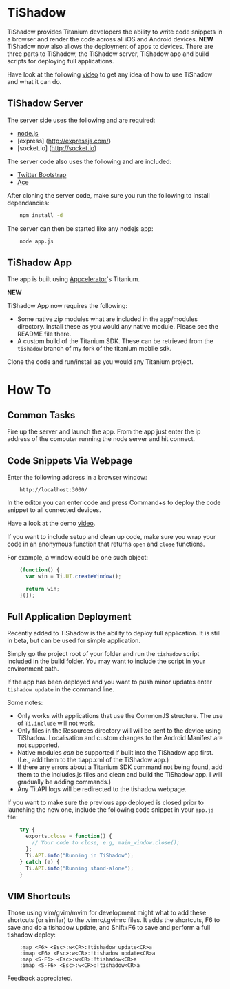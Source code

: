 TiShadow
========

TiShadow provides Titanium developers the ability to write code snippets in a browser
and render the code across all iOS and Android devices. **NEW** TiShadow now
also allows the deployment of apps to devices. There are three
parts to TiShadow, the TiShadow server, TiShadow app and build scripts
for deploying full applications.

Have look at the following [video](http://www.youtube.com/watch?v=xUggUXQArUM) to get any idea of how to use TiShadow and what it can do.


TiShadow Server
---------------
The server side uses the following and are required:

 * [node.js](http://nodejs.org/)
 * [express] (http://expressjs.com/)
 * [socket.io] (http://socket.io)

The server code also uses the following and are included:

 * [Twitter Bootstrap](http://twitter.github.com/bootstrap/)
 * [Ace](https://github.com/ajaxorg/ace)

After cloning the server code, make sure you run the following to
install dependancies:

```bash
    npm install -d
```

The server can then be started like any nodejs app:

```bash
    node app.js
```


TiShadow App
------------
The app is built using [Appcelerator](http://www.appcelerator.com/)'s
Titanium.

**NEW**

TiShadow App now requires the following:

 * Some native zip modules what are included in the app/modules
   directory. Install these as you would any native module. Please see
    the README file there. 
 * A custom build of the Titanium SDK. These can be retrieved from the
   `tishadow` branch of my fork of the titanium mobile sdk.

Clone the code and run/install as you would any Titanium project.


How To
======

Common Tasks
------------

Fire up the server and launch the app.
From the app just enter the ip address of the computer running the node
server and hit connect.


Code Snippets Via Webpage
-------------------------
Enter the following address in a browser window:

```
    http://localhost:3000/
```

In the editor you can enter code and press Command+s to deploy the code
snippet to all connected devices.

Have a look at the demo [video](http://www.youtube.com/watch?v=xUggUXQArUM).

If you want to include setup and clean up code, make sure you wrap your
code in an anonymous function that returns `open` and `close`
functions.

For example, a window could be one such object:

```javascript
    (function() {
      var win = Ti.UI.createWindow();

      return win;
    }());
```

Full Application Deployment
---------------------------

Recently added to TiShadow is the ability to deploy full application. It
is still in beta, but can be used for simple application.

Simply go the project root of your folder and run the `tishadow` script
included in the build folder. You may want to include the script in your
environment path.

If the app has been deployed and you want to push minor updates enter
`tishadow update` in the command line.

Some notes:

 * Only works with applications that use the CommonJS structure. The use
   of `Ti.include` will not work.
 * Only files in the Resources directory will will be sent to the device
   using TiShadow. Localisation
   and custom changes to the Android Manifest are not supported.
 * Native modules _can_ be supported if built into the TiShadow app
   first. (I.e., add them to the tiapp.xml of the TiShadow app.)
 * If there any errors about a Titanium SDK command not being found, add
   them to the Includes.js files and clean and build the TiShadow app. I
   will gradually be adding commands.)
 * Any Ti.API logs will be redirected to the tishadow webpage.

If you want to make sure the previous app deployed is closed prior to
launching the new one, include the following code snippet in your
`app.js` file:

```javascript
    try {
      exports.close = function() {
        // Your code to close, e.g, main_window.close();
      };
      Ti.API.info("Running in TiShadow");
    } catch (e) {
      Ti.API.info("Running stand-alone");
    }
```

VIM Shortcuts
-------------
Those using vim/gvim/mvim for development might what to add these
shortcuts (or similar) to the .vimrc/.gvimrc files. It adds the shortcuts, F6
to save and do a tishadow update, and Shift+F6 to save and perform a full
tishadow deploy:

```
    :map <F6> <Esc>:w<CR>:!tishadow update<CR>a
    :imap <F6> <Esc>:w<CR>:!tishadow update<CR>a
    :map <S-F6> <Esc>:w<CR>:!tishadow<CR>a
    :imap <S-F6> <Esc>:w<CR>:!tishadow<CR>a 
```


Feedback appreciated.



